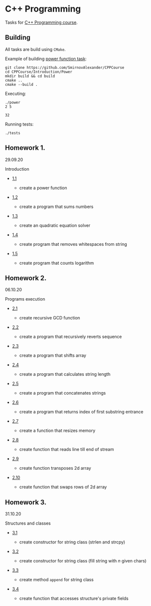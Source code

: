 # C++ Programming

Tasks for [C++ Programming course](https://stepik.org/course/7).

## Building

All tasks are build using `CMake`.

Example of building [power function task](Introduction/Power/):
```shell
git clone https://github.com/SmirnovAlexander/CPPCourse
cd CPPCourse/Introduction/Power
mkdir build && cd build
cmake ..
cmake --build .
```

Executing:
```shell
./power
2 5
```
```
32
```

Running tests:
```shell
./tests
```

## Homework 1. 
29.09.20

Introduction

- [1.1](Introduction/Power/)

    - create a power function

- [1.2](Introduction/Sum/)

    - create a program that sums numbers

- [1.3](Introduction/QuadraticEquation/)

    - create an quadratic equation solver

- [1.4](Introduction/SpaceDeletion/)

    - create program that removes whitespaces from string

- [1.5](Introduction/Logarithm/)

    - create program that counts logarithm

## Homework 2. 
06.10.20

Programs execution

- [2.1](ProgramsExecution/GCD/)

    - create recursive GCD function

- [2.2](ProgramsExecution/Revert/)

    - create a program that recursively reverts sequence

- [2.3](ProgramsExecution/MoveArray/)

    - create a program that shifts array

- [2.4](ProgramsExecution/StringLength/)

    - create a program that calculates string length

- [2.5](ProgramsExecution/StringCat/)

    - create a program that concatenates strings

- [2.6](ProgramsExecution/SubstringSearch/)

    - create a program that returns index of first substring entrance

- [2.7](ProgramsExecution/Resize/)

    - create a function that resizes memory

- [2.8](ProgramsExecution/Readline/)

    - create function that reads line till end of stream

- [2.9](ProgramsExecution/Transpose/)

    - create function transposes 2d array

- [2.10](ProgramsExecution/SwapMin/)

    - create function that swaps rows of 2d array

## Homework 3. 
31.10.20

Structures and classes

- [3.1](StructuresClasses/ConstructorCreation/)

    - create constructor for string class (strlen and strcpy)

- [3.2](StructuresClasses/StringFill)

    - create constructor for string class (fill string with $n$ given chars)

- [3.3](StructuresClasses/StringAppend)

    - create method `append` for string class

- [3.4](StructuresClasses/AccessModifiers/)

    - create function that accesses structure's private fields
